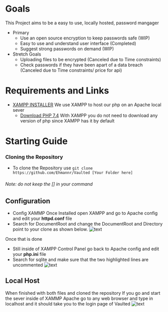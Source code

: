   # **Goals**
  This Project aims to be a easy to use, locally hosted, password mangager
   - Primary
     - Use an open source encryption to keep passwords safe (WIP)
     - Easy to use and understand user interface (Completed)
     - Suggest strong passwords on demand (WIP)
   - Stretch Goals
     -  Uploading files to be encrypted (Canceled due to Time constraints)
     - Check passwords if they have been apart of a data breach  (Canceled due to Time constraints/ price for api)
 
 # **Requirements and Links**
 - [XAMPP INSTALLER](https://www.apachefriends.org/index.html) 
     We use XAMPP to host our php on an Apache local sever
     -  [Download PHP 7.4](https://www.php.net/downloads) 
    With XAMPP you do not need to download any version of php since XAMPP has it by default
   
     
# **Starting Guide**
  ### Cloning the Repository
  - To clone the Repository use `git clone https://github.com/Ehmannr/Vaulted [Your Folder here]` 
  ###### Note: do not keep the [] in your command
   
   ## **Configuration**
   - Config XAMMP
   Once Installed open XAMPP and go to Apache config and edit your __httpd.conf__ file
   - Search for DocumentRoot and change the DocumentRoot and Directory point to your clone as shown below.
    ![text](https://cdn.discordapp.com/attachments/446683114958356481/836023576892407808/unknown.png)
    
   Once that is done
   - Still inside of XAMPP Control Panel go back to Apache config and edit your __php.ini__ file
   -  Search for sqlite and make sure that the two highlighted lines are uncommented
    ![text](https://cdn.discordapp.com/attachments/446683114958356481/836043049158836285/unknown.png)
    
   ## Local Host
   When finished with both files and cloned the repository
   If you go and start the sever inside of XAMMP Apache go to any web browser and type in localhost and it should take you to the login page of Vaulted
   ![text](https://cdn.discordapp.com/attachments/446683114958356481/836044300118392852/unknown.png)
   

